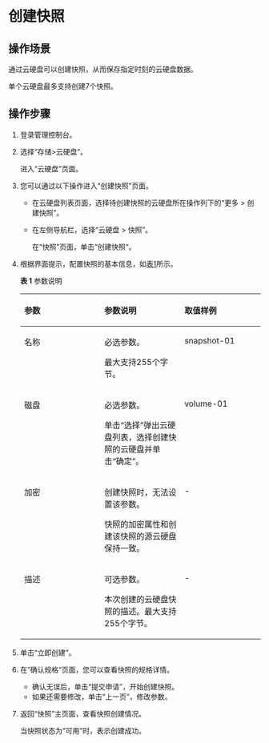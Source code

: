 # 创建快照<a name="ZH-CN_TOPIC_0066615262"></a>

## 操作场景<a name="section36690541174716"></a>

通过云硬盘可以创建快照，从而保存指定时刻的云硬盘数据。

单个云硬盘最多支持创建7个快照。

## 操作步骤<a name="section3347385018116"></a>

1.  登录管理控制台。
2.  选择“存储\>云硬盘”。

    进入“云硬盘”页面。

3.  您可以通过以下操作进入“创建快照”页面。
    -   在云硬盘列表页面，选择待创建快照的云硬盘所在操作列下的“更多 \> 创建快照”。
    -   在左侧导航栏，选择“云硬盘 \> 快照”。

        在“快照”页面，单击“创建快照“。


4.  根据界面提示，配置快照的基本信息，如[表1](#table50502063181422)所示。

    **表 1**  参数说明

    <a name="table50502063181422"></a>
    <table><thead align="left"><tr id="row35965182181422"><th class="cellrowborder" valign="top" width="33.333333333333336%" id="mcps1.2.4.1.1"><p id="p46161015181422"><a name="p46161015181422"></a><a name="p46161015181422"></a>参数</p>
    </th>
    <th class="cellrowborder" valign="top" width="33.333333333333336%" id="mcps1.2.4.1.2"><p id="p48054741181422"><a name="p48054741181422"></a><a name="p48054741181422"></a>参数说明</p>
    </th>
    <th class="cellrowborder" valign="top" width="33.333333333333336%" id="mcps1.2.4.1.3"><p id="p119988181422"><a name="p119988181422"></a><a name="p119988181422"></a>取值样例</p>
    </th>
    </tr>
    </thead>
    <tbody><tr id="row1079900181422"><td class="cellrowborder" valign="top" width="33.333333333333336%" headers="mcps1.2.4.1.1 "><p id="p20363038181422"><a name="p20363038181422"></a><a name="p20363038181422"></a>名称</p>
    </td>
    <td class="cellrowborder" valign="top" width="33.333333333333336%" headers="mcps1.2.4.1.2 "><p id="p14262949205956"><a name="p14262949205956"></a><a name="p14262949205956"></a>必选参数。</p>
    <p id="p58281712184110"><a name="p58281712184110"></a><a name="p58281712184110"></a>最大支持255个字节。</p>
    </td>
    <td class="cellrowborder" valign="top" width="33.333333333333336%" headers="mcps1.2.4.1.3 "><p id="p55257481181422"><a name="p55257481181422"></a><a name="p55257481181422"></a>snapshot-01</p>
    </td>
    </tr>
    <tr id="row27555285181422"><td class="cellrowborder" valign="top" width="33.333333333333336%" headers="mcps1.2.4.1.1 "><p id="p60452607144955"><a name="p60452607144955"></a><a name="p60452607144955"></a>磁盘</p>
    </td>
    <td class="cellrowborder" valign="top" width="33.333333333333336%" headers="mcps1.2.4.1.2 "><p id="p66057528181422"><a name="p66057528181422"></a><a name="p66057528181422"></a>必选参数。</p>
    <p id="p38258590211820"><a name="p38258590211820"></a><a name="p38258590211820"></a>单击<span class="uicontrol" id="uicontrol32398293211848"><a name="uicontrol32398293211848"></a><a name="uicontrol32398293211848"></a>“选择”</span>弹出云硬盘列表，选择创建快照的云硬盘并单击<span class="uicontrol" id="uicontrol59044667212113"><a name="uicontrol59044667212113"></a><a name="uicontrol59044667212113"></a>“确定”</span>。</p>
    </td>
    <td class="cellrowborder" valign="top" width="33.333333333333336%" headers="mcps1.2.4.1.3 "><p id="p49059579181422"><a name="p49059579181422"></a><a name="p49059579181422"></a>volume-01</p>
    </td>
    </tr>
    <tr id="row38883029181422"><td class="cellrowborder" valign="top" width="33.333333333333336%" headers="mcps1.2.4.1.1 "><p id="p62517615181422"><a name="p62517615181422"></a><a name="p62517615181422"></a>加密</p>
    </td>
    <td class="cellrowborder" valign="top" width="33.333333333333336%" headers="mcps1.2.4.1.2 "><p id="p6209858615755"><a name="p6209858615755"></a><a name="p6209858615755"></a>创建快照时，无法设置该参数。</p>
    <p id="p16559515144539"><a name="p16559515144539"></a><a name="p16559515144539"></a>快照的加密属性和创建该快照的源云硬盘保持一致。</p>
    </td>
    <td class="cellrowborder" valign="top" width="33.333333333333336%" headers="mcps1.2.4.1.3 "><p id="p8697105181422"><a name="p8697105181422"></a><a name="p8697105181422"></a>-</p>
    </td>
    </tr>
    <tr id="row11165081181422"><td class="cellrowborder" valign="top" width="33.333333333333336%" headers="mcps1.2.4.1.1 "><p id="p31956398181422"><a name="p31956398181422"></a><a name="p31956398181422"></a>描述</p>
    </td>
    <td class="cellrowborder" valign="top" width="33.333333333333336%" headers="mcps1.2.4.1.2 "><p id="p38331468181422"><a name="p38331468181422"></a><a name="p38331468181422"></a>可选参数。</p>
    <p id="p29207603145655"><a name="p29207603145655"></a><a name="p29207603145655"></a>本次创建的云硬盘快照的描述。最大支持255个字节。</p>
    </td>
    <td class="cellrowborder" valign="top" width="33.333333333333336%" headers="mcps1.2.4.1.3 "><p id="p17841178181422"><a name="p17841178181422"></a><a name="p17841178181422"></a>-</p>
    </td>
    </tr>
    </tbody>
    </table>

5.  单击“立即创建”。
6.  在“确认规格“页面，您可以查看快照的规格详情。
    -   确认无误后，单击“提交申请”，开始创建快照。
    -   如果还需要修改，单击“上一页”，修改参数。

7.  返回“快照”主页面，查看快照创建情况。

    当快照状态为“可用”时，表示创建成功。


